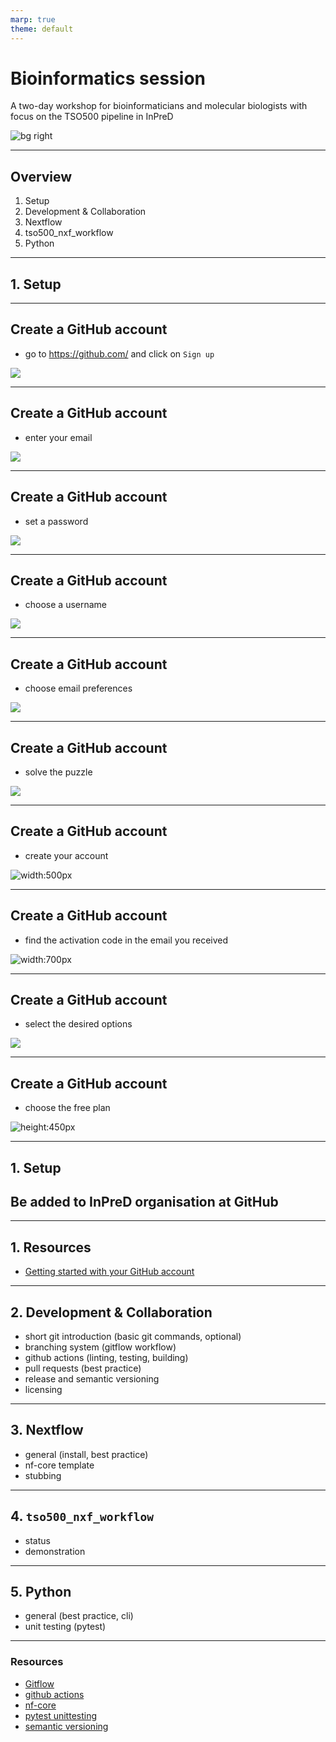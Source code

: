 ```yaml
---
marp: true
theme: default
---
```


# Bioinformatics session

A two-day workshop for bioinformaticians and molecular biologists with focus on the TSO500 pipeline in InPreD

![bg right](img/bergen01.png)

---

## Overview

1. Setup
2. Development & Collaboration
3. Nextflow
4. tso500_nxf_workflow
5. Python

---

## 1. Setup

---

## Create a GitHub account

- go to <https://github.com/> and click on `Sign up`

![](img/github01.png)

---

## Create a GitHub account

- enter your email

![](img/github02.png)

---

## Create a GitHub account

- set a password

![](img/github03.png)

---

## Create a GitHub account

- choose a username

![](img/github04.png)

---

## Create a GitHub account

- choose email preferences

![](img/github05.png)

---

## Create a GitHub account

- solve the puzzle

![](img/github06-07.png)

---

## Create a GitHub account

- create your account

![width:500px](img/github08.png)

---

## Create a GitHub account

- find the activation code in the email you received

![width:700px](img/github09.png)

---

## Create a GitHub account

- select the desired options

![](img/github10-11.png)

---

## Create a GitHub account

- choose the free plan

![height:450px](img/github12.png)

---

## 1. Setup

## Be added to InPreD organisation at GitHub

---

## 1. Resources

- [Getting started with your GitHub account](https://docs.github.com/en/get-started/onboarding/getting-started-with-your-github-account)

---

## 2. Development & Collaboration

- short git introduction (basic git commands, optional)
- branching system (gitflow workflow)
- github actions (linting, testing, building)
- pull requests (best practice)
- release and semantic versioning
- licensing

---

## 3. Nextflow

- general (install, best practice)
- nf-core template
- stubbing

---

## 4. `tso500_nxf_workflow`

- status
- demonstration 

---

## 5. Python

- general (best practice, cli)
- unit testing (pytest)

--- 

### Resources

- [Gitflow](https://www.atlassian.com/git/tutorials/comparing-workflows/gitflow-workflow)
- [github actions](https://docs.github.com/en/actions/learn-github-actions/understanding-github-actions)
- [nf-core](https://nf-co.re/)
- [pytest unittesting](https://www.datacamp.com/tutorial/pytest-tutorial-a-hands-on-guide-to-unit-testing)
- [semantic versioning](https://semver.org/)
